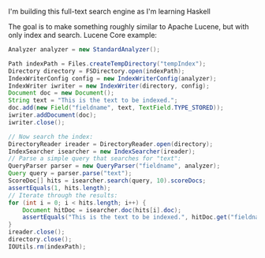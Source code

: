 I'm building this full-text search engine as I'm learning Haskell

The goal is to make something roughly similar to Apache Lucene, but with only index and search.
Lucene Core example:
```java
Analyzer analyzer = new StandardAnalyzer();

Path indexPath = Files.createTempDirectory("tempIndex");
Directory directory = FSDirectory.open(indexPath);
IndexWriterConfig config = new IndexWriterConfig(analyzer);
IndexWriter iwriter = new IndexWriter(directory, config);
Document doc = new Document();
String text = "This is the text to be indexed.";
doc.add(new Field("fieldname", text, TextField.TYPE_STORED));
iwriter.addDocument(doc);
iwriter.close();

// Now search the index:
DirectoryReader ireader = DirectoryReader.open(directory);
IndexSearcher isearcher = new IndexSearcher(ireader);
// Parse a simple query that searches for "text":
QueryParser parser = new QueryParser("fieldname", analyzer);
Query query = parser.parse("text");
ScoreDoc[] hits = isearcher.search(query, 10).scoreDocs;
assertEquals(1, hits.length);
// Iterate through the results:
for (int i = 0; i < hits.length; i++) {
    Document hitDoc = isearcher.doc(hits[i].doc);
    assertEquals("This is the text to be indexed.", hitDoc.get("fieldname"));
}
ireader.close();
directory.close();
IOUtils.rm(indexPath);
```
